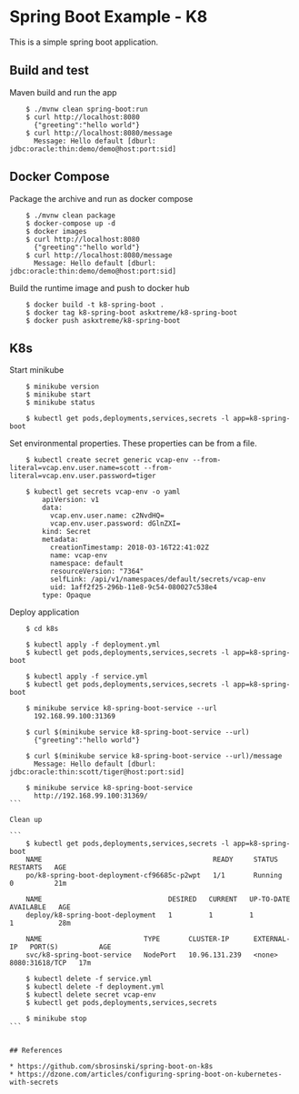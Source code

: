 # Spring Boot Example - K8

This is a simple spring boot application. 

## Build and test

Maven build and run the app

```
	$ ./mvnw clean spring-boot:run 
	$ curl http://localhost:8080
	  {"greeting":"hello world"}
 	$ curl http://localhost:8080/message
 	  Message: Hello default [dburl: jdbc:oracle:thin:demo/demo@host:port:sid]
```

## Docker Compose

Package the archive and run as docker compose

```
	$ ./mvnw clean package
	$ docker-compose up -d
	$ docker images
	$ curl http://localhost:8080
	  {"greeting":"hello world"}
 	$ curl http://localhost:8080/message
 	  Message: Hello default [dburl: jdbc:oracle:thin:demo/demo@host:port:sid]
```

Build the runtime image and push to docker hub

```
	$ docker build -t k8-spring-boot .
	$ docker tag k8-spring-boot askxtreme/k8-spring-boot
 	$ docker push askxtreme/k8-spring-boot
```

## K8s 

Start minikube

```
	$ minikube version
	$ minikube start
	$ minikube status

	$ kubectl get pods,deployments,services,secrets -l app=k8-spring-boot
```

Set environmental properties. These properties can be from a file.

```
	$ kubectl create secret generic vcap-env --from-literal=vcap.env.user.name=scott --from-literal=vcap.env.user.password=tiger
		
	$ kubectl get secrets vcap-env -o yaml
		apiVersion: v1
		data:
		  vcap.env.user.name: c2NvdHQ=
		  vcap.env.user.password: dGlnZXI=
		kind: Secret
		metadata:
		  creationTimestamp: 2018-03-16T22:41:02Z
		  name: vcap-env
		  namespace: default
		  resourceVersion: "7364"
		  selfLink: /api/v1/namespaces/default/secrets/vcap-env
		  uid: 1aff2f25-296b-11e8-9c54-080027c538e4
		type: Opaque
```

Deploy application

````
	$ cd k8s
	
	$ kubectl apply -f deployment.yml
	$ kubectl get pods,deployments,services,secrets -l app=k8-spring-boot

	$ kubectl apply -f service.yml
	$ kubectl get pods,deployments,services,secrets -l app=k8-spring-boot
	
	$ minikube service k8-spring-boot-service --url
	  192.168.99.100:31369
	  
	$ curl $(minikube service k8-spring-boot-service --url)
	  {"greeting":"hello world"}
	  
	$ curl $(minikube service k8-spring-boot-service --url)/message
	  Message: Hello default [dburl: jdbc:oracle:thin:scott/tiger@host:port:sid]
	  
	$ minikube service k8-spring-boot-service 
	  http://192.168.99.100:31369/
```

Clean up
	
```
	$ kubectl get pods,deployments,services,secrets -l app=k8-spring-boot
	NAME                                          READY     STATUS    RESTARTS   AGE
	po/k8-spring-boot-deployment-cf96685c-p2wpt   1/1       Running   0          21m
	
	NAME                               DESIRED   CURRENT   UP-TO-DATE   AVAILABLE   AGE
	deploy/k8-spring-boot-deployment   1         1         1            1           28m
	
	NAME                         TYPE       CLUSTER-IP      EXTERNAL-IP   PORT(S)          AGE
	svc/k8-spring-boot-service   NodePort   10.96.131.239   <none>        8080:31618/TCP   17m
	
	$ kubectl delete -f service.yml
	$ kubectl delete -f deployment.yml
	$ kubectl delete secret vcap-env
	$ kubectl get pods,deployments,services,secrets

	$ minikube stop
```


## References

* https://github.com/sbrosinski/spring-boot-on-k8s 
* https://dzone.com/articles/configuring-spring-boot-on-kubernetes-with-secrets
